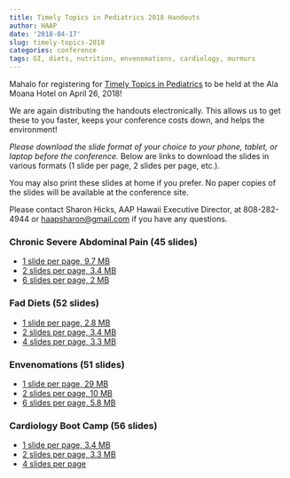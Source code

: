 ```yaml
---
title: Timely Topics in Pediatrics 2018 Handouts
author: HAAP
date: '2018-04-17'
slug: timely-topics-2018
categories: conference
tags: GI, diets, nutrition, envenomations, cardiology, murmurs
---
```



Mahalo for registering for [Timely Topics in Pediatrics](https://aaphawaii.org/event/timely-topics-in-pediatrics-conference-2018-cme-available/) to be held at the Ala Moana Hotel on April 26, 2018! 

We are again distributing the handouts electronically. This allows us to get these to you faster, keeps your conference costs down, and helps the environment!

<em>Please download the slide format of your choice to your phone, tablet, or laptop before the conference.</em> Below are links to download the slides in various formats (1 slide per page, 2 slides per page, etc.). 

You may also print these slides at home if you prefer. No  paper copies of the slides will be available at the conference site. 

Please contact Sharon Hicks, AAP Hawaii Executive Director, at 808-282-4944 or [haapsharon@gmail.com](mailto:haapsharon@gmail.com) if you have any questions.

### Chronic Severe Abdominal Pain (45 slides)
* [1 slide per page, 9.7 MB](/pdfs/pain1.pdf)
* [2 slides per page, 3.4 MB](/pdfs/pain2.pdf) 
* [6 slides per page, 2 MB](/pdfs/pain6.pdf)

### Fad Diets (52 slides)
* [1 slide per page, 2.8 MB](/pdfs/diets1.pdf)
* [2 slides per page, 3.4 MB](/pdfs/diets2.pdf)
* [4 slides per page, 3.3 MB](/pdfs/diets4.pdf)

### Envenomations (51 slides)
* [1 slide per page, 29 MB](/pdfs/envenomations1.pdf)
* [2 slides per page, 10 MB](/pdfs/envenomations2.pdf)
* [6 slides per page, 5.8 MB](/pdfs/envenomations6.pdf)

### Cardiology Boot Camp (56 slides)
* [1 slide per page, 3.4 MB](/pdfs/cardboot1.pdf)
* [2 slides per page, 3.3 MB](/pdfs/cardboot2.pdf)
* [4 slides per page](/pdfs/cardboot4.pdf)